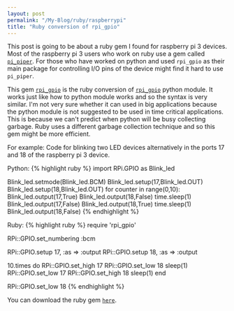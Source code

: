 ```yaml
---
layout: post
permalink: "/My-Blog/ruby/raspberrypi"
title: "Ruby conversion of rpi_gpio"
---
```

This post is going to be about a ruby gem I found for raspberry pi 3 devices. Most of the raspberry pi 3 users who work on ruby use a gem called [`pi_piper`][pi_piper-github]. For those who have worked on python and used `rpi_gpio` as their main package for controlling I/O pins of the device might find it hard to use `pi_piper`.

This gem [`rpi_gpio`][rpi_gpio-github] is the ruby conversion of [`rpi_gpio`][rpi_gpio-python] python module. It works just like how to python module works and so the syntax is very similar. I'm not very sure whether it can used in big applications because the python module is not suggested to be used in time critical applications. This is because we can't predict when python will be busy collecting garbage. Ruby uses a different garbage collection technique and so this gem might be more efficient.

For example: Code for blinking two LED devices alternatively in the ports 17 and 18 of the raspberry pi 3 device.

Python:
{% highlight ruby %}
import RPi.GPIO as Blink_led

Blink_led.setmode(Blink_led.BCM)
Blink_led.setup(17,Blink_led.OUT)
Blink_led.setup(18,Blink_led.OUT)
for counter in range(0,10):
	Blink_led.output(17,True)
	Blink_led.output(18,False)
	time.sleep(1)
	Blink_led.output(17,False)
	Blink_led.output(18,True)
	time.sleep(1)
Blink_led.output(18,False)
{% endhighlight %}

Ruby:
{% highlight ruby %}
require 'rpi_gpio'

RPi::GPIO.set_numbering :bcm

RPi::GPIO.setup 17, :as => :output
RPi::GPIO.setup 18, :as => :output

10.times do
  RPi::GPIO.set_high 17
  RPi::GPIO.set_low 18
  sleep(1)
  RPi::GPIO.set_low 17
  RPi::GPIO.set_high 18
  sleep(1)
end

RPi::GPIO.set_low 18
{% endhighlight %}

You can download the ruby gem [`here`][rpi_gpio-gem].

[pi_piper-github]: https://github.com/jwhitehorn/pi_piper
[rpi_gpio-gem]: https://rubygems.org/gems/rpi_gpio
[rpi_gpio-github]: https://github.com/ClockVapor/rpi_gpio
[rpi_gpio-python]: https://sourceforge.net/projects/raspberry-gpio-python/
[garbage-collection]: http://patshaughnessy.net/2013/10/24/visualizing-garbage-collection-in-ruby-and-python